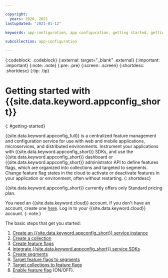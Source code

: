 ```yaml
---

copyright:
  years: 2020, 2021
lastupdated: "2021-01-12"

keywords: app-configuration, app configuration, getting started, getting started with app configuration

subcollection: app-configuration

---
```


{:codeblock: .codeblock}
{:external: target="_blank" .external}
{:important: .important}
{:note: .note}
{:pre: .pre}
{:screen: .screen}
{:shortdesc: .shortdesc}
{:tip: .tip}

# Getting started with {{site.data.keyword.appconfig_short}}
{: #getting-started}

{{site.data.keyword.appconfig_full}} is a centralized feature management and configuration service for use with web and mobile applications, microservices, and distributed environments. Instrument your applications with {{site.data.keyword.appconfig_short}} SDKs, and use the {{site.data.keyword.appconfig_short}} dashboard or {{site.data.keyword.appconfig_short}} administrator API to define features flags, which are organized into collections and targeted to segments. Change feature flag states in the cloud to activate or deactivate features in your application or environment, often without restarting.
{: shortdesc}

{{site.data.keyword.appconfig_short}} currently offers only Standard pricing plan.

You need an {{site.data.keyword.cloud}} account. If you don't have an account, create one [here](https://cloud.ibm.com/registration/). Log in to your {{site.data.keyword.cloud}} account.
{: note }

The basic steps that get you started:

1. [Create an {{site.data.keyword.appconfig_short}} service instance](/docs/app-configuration?topic=app-configuration-ac-create-an-instance)
1. [Create a collection](/docs/app-configuration?topic=app-configuration-ac-collections#ac-create-a-collection)
1. [Create feature flags](/docs/app-configuration?topic=app-configuration-ac-feature-flags#ac-create-feature-flag)
1. [Integrate {{site.data.keyword.appconfig_short}} service SDKs](/docs/app-configuration?topic=app-configuration-ac-integrate-sdks)
1. [Create segments](/docs/app-configuration?topic=app-configuration-ac-segments#ac-create-segment)
1. [Target feature flags to segments](/docs/app-configuration?topic=app-configuration-ac-feature-flags#targeting-segment-with-feature-flag)
1. [Target collections to feature flags](/docs/app-configuration?topic=app-configuration-ac-feature-flags#collection-target-feature-flags)
1. [Enable feature flag](/docs/app-configuration?topic=app-configuration-ac-feature-flags#enabling-feature-flag) (ON/OFF).

